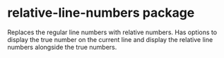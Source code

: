 # relative-line-numbers package

Replaces the regular line numbers with relative numbers.
Has options to display the true number on the current line and display the relative line numbers alongside the true numbers.
